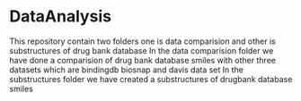 # DataAnalysis
This repository contain two folders one is data comparision and other is substructures of drug bank database
In the data comparision folder we have done a comparision of drug bank database smiles with other three datasets which are bindingdb biosnap and davis data set
In the substructures folder we have created a substructures of drugbank database smiles

